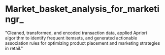# Market_basket_analysis_for_marketingr_
"Cleaned, transformed, and encoded transaction data, applied Apriori algorithm to identify frequent itemsets, and generated actionable association rules for optimizing product placement and marketing strategies in retail."
